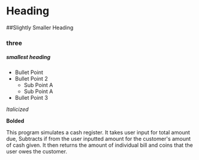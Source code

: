 # Heading

##Slightly Smaller Heading

### three

##### smallest heading

* Bullet Point
* Bullet Point 2
  * Sub Point A
  * Sub Point A
* Bullet Point 3

_Italicized_

**Bolded**

This program simulates a cash register.
It takes user input for total amount due,
Subtracts if from the user inputted amount
for the customer's amount of cash given.
It then returns the amount of individual
bill and coins that the user owes the customer.
